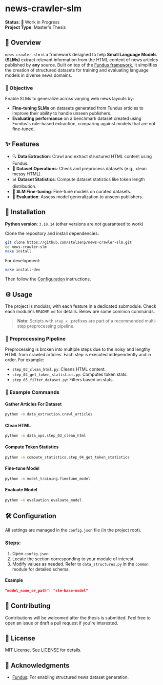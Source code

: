 # **news-crawler-slm**

**Status**: 🚧 Work in Progress  
**Project Type**: Master's Thesis

## 📌 Overview

`news-crawler-slm` is a framework designed to help **Small Language Models (SLMs)** extract relevant information from the HTML content of news articles published by **any** source. Built on top of the [Fundus framework](https://github.com/flairNLP/fundus), it simplifies the creation of structured datasets for training and evaluating language models in diverse news domains.

### 🎯 Objective

Enable SLMs to generalize across varying web news layouts by:
- **Fine-tuning SLMs** on datasets generated from Fundus articles to improve their ability to handle unseen publishers.
- **Evaluating performance** on a benchmark dataset created using Fundus's rule-based extraction, comparing against models that are not fine-tuned.

## ✨ Features

- 🔍 **Data Extraction**: Crawl and extract structured HTML content using Fundus.
- 🧹 **Dataset Operations**: Check and preprocess datasets (e.g., clean messy HTML).
- 📊 **Dataset Statistics**: Compute dataset statistics like token length distribution.
- 🔧 **SLM Fine-tuning**: Fine-tune models on curated datasets.
- 🧪 **Evaluation**: Assess model generalization to unseen publishers.

## 🚀 Installation

**Python version**: `3.10.14` (other versions are not guaranteed to work)

Clone the repository and install dependencies:

```bash
git clone https://github.com/stolzenp/news-crawler-slm.git
cd news-crawler-slm
make install
```

For development:
```bash
make install-dev
```

Then follow the [Configuration](#configuration) instructions.

## ⚙️ Usage

The project is modular, with each feature in a dedicated submodule. Check each module's `README.md` for details. Below are some common commands.

> **Note**: Scripts with `step_x_` prefixes are part of a recommended multi-step preprocessing pipeline.

### 🔄 Preprocessing Pipeline

Preprocessing is broken into multiple steps due to the noisy and lengthy HTML from crawled articles. Each step is executed independently and in order. For example:
- `step_03_clean_html.py`: Cleans HTML content.
- `step_04_get_token_statistics.py`: Computes token stats.
- `step_05_filter_dataset.py`: Filters based on stats.

### 🧪 Example Commands

#### Gather Articles For Dataset
```bash
python -m data_extraction.crawl_articles
```

#### Clean HTML
```bash
python -m data_ops.step_03_clean_html
```

#### Compute Token Statistics
```bash
python -m compute_statistics.step_04_get_token_statistics
```

#### Fine-tune Model
```bash
python -m model_training.finetune_model
```

#### Evaluate Model
```bash
python -m evaluation.evaluate_model
```

## 🛠️ Configuration

All settings are managed in the `config.json` file (in the project root).

### Steps:
1. Open `config.json`.
2. Locate the section corresponding to your module of interest.
3. Modify values as needed. Refer to `data_structures.py` in the `common` module for detailed schema.

#### Example
```json
"model_name_or_path": "slm-base-model"
```

## 🤝 Contributing

Contributions will be welcomed after the thesis is submitted. Feel free to open an issue or draft a pull request if you're interested.

## 📄 License

MIT License. See [LICENSE](LICENSE) for details.

## 🙏 Acknowledgments

- [Fundus](https://github.com/flairNLP/fundus): For enabling structured news dataset generation.
